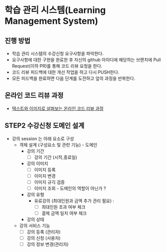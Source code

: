 # 학습 관리 시스템(Learning Management System)
## 진행 방법
* 학습 관리 시스템의 수강신청 요구사항을 파악한다.
* 요구사항에 대한 구현을 완료한 후 자신의 github 아이디에 해당하는 브랜치에 Pull Request(이하 PR)를 통해 코드 리뷰 요청을 한다.
* 코드 리뷰 피드백에 대한 개선 작업을 하고 다시 PUSH한다.
* 모든 피드백을 완료하면 다음 단계를 도전하고 앞의 과정을 반복한다.

## 온라인 코드 리뷰 과정
* [텍스트와 이미지로 살펴보는 온라인 코드 리뷰 과정](https://github.com/next-step/nextstep-docs/tree/master/codereview)

## STEP2 수강신청 도메인 설계

* 강의 session 는 아래 요소로 구성 
  * 객체 설계 (구성요소 및 관련 기능) - 도메인
    * 강의 기간  
      - [ ] 강의 기간 (시작,종료일) 
    * 강의 이미지 
      - [ ] 이미지 등록 
      - [ ] 이미지 변경 
      - [ ] 이미지 규긱 검증
      - [ ] 이미지 조회 - 도메인의 역할이 아닌가 ?
    * 강의 유형
      * 유료강의 (최대인원과 금액 추가 관리 필요) : 
        - [ ] 최대인원 초과 여부 체크  
        - [ ] 결제 금액 일치 여부 체크 
    * 강의 상태
  * 강의 서비스 기능 
    - [ ] 강의 등록 (관리자) 
    - [ ] 강의 신청 (사용자)
    - [ ] 강의 정보 변경(관리자)
